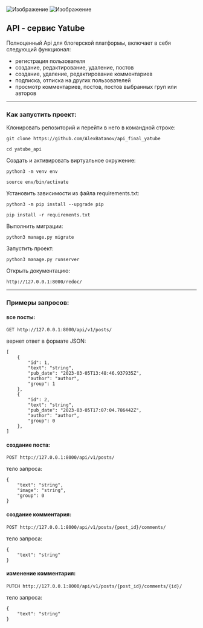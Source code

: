 ![Изображение](https://yastatic.net/q/logoaas/v2/Яндекс.svg?circle=white&color=fff&first=black) ![Изображение](https://yastatic.net/q/logoaas/v2/Практикум.svg?color=fff)

## API - сервис Yatube

Полноценный Api для блогерской платформы, включает в себя следующий функционал:
* регистрация пользователя
* создание, редактирование, удаление, постов
* создание, удаление, редактирование комментариев
* подписка, отписка на других пользователей
* просмотр комментариев, постов, постов выбранных груп или авторов
***
### Как запустить проект:

Клонировать репозиторий и перейти в него в командной строке:

```
git clone https://github.com/AlexBatanov/api_final_yatube
```

```
cd yatube_api
```

Cоздать и активировать виртуальное окружение:

```
python3 -m venv env
```

```
source env/bin/activate
```

Установить зависимости из файла requirements.txt:

```
python3 -m pip install --upgrade pip
```

```
pip install -r requirements.txt
```

Выполнить миграции:

```
python3 manage.py migrate
```

Запустить проект:

```
python3 manage.py runserver
```
Открыть документацию:

```
http://127.0.0.1:8000/redoc/
```
***
### Примеры запросов:


#### все посты:

```
GET http://127.0.0.1:8000/api/v1/posts/
```
вернет ответ в формате JSON:
```
[
    {
        "id": 1,
        "text": "string",
        "pub_date": "2023-03-05T13:48:46.937935Z",
        "author": "author",
        "group": 1
    },
    {
        "id": 2,
        "text": "string",
        "pub_date": "2023-03-05T17:07:04.786442Z",
        "author": "author",
        "group": 0
    },
]
```

#### создание поста:

```
POST http://127.0.0.1:8000/api/v1/posts/
```
тело запроса:
```
{
    "text": "string",
    "image": "string",
    "group": 0
}
```

#### создание комментария:

```
POST http://127.0.0.1:8000/api/v1/posts/{post_id}/comments/
```
тело запроса:
```
{
    "text": "string"
}
```

#### изменение комментария:

```
PUTCH http://127.0.0.1:8000/api/v1/posts/{post_id}/comments/{id}/
```
тело запроса:
```
{
    "text": "string"
}
```


